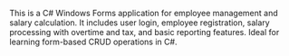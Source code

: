 This is a C# Windows Forms application for employee management and salary calculation. It includes user login, employee registration, salary processing with overtime and tax, and basic reporting features. Ideal for learning form-based CRUD operations in C#.
